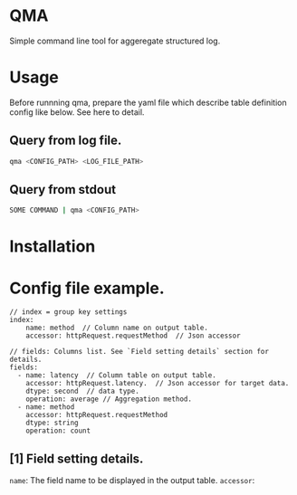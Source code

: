 

# QMA
Simple command line tool for aggeregate structured log.


# Usage
Before runnning qma, prepare the yaml file which describe table definition config like below.
See here to detail.

## Query from log file.
``` bash
qma <CONFIG_PATH> <LOG_FILE_PATH>
```

## Query from stdout
``` bash
SOME COMMAND | qma <CONFIG_PATH>
```

# Installation


# Config file example.

```
// index = group key settings
index:
    name: method  // Column name on output table.
    accessor: httpRequest.requestMethod  // Json accessor

// fields: Columns list. See `Field setting details` section for details.
fields:
  - name: latency  // Column table on output table.
    accessor: httpRequest.latency.  // Json accessor for target data.
    dtype: second  // data type.
    operation: average // Aggregation method.
  - name: method
    accessor: httpRequest.requestMethod
    dtype: string
    operation: count
``` 


## [1] Field setting details.

```name```:  The field name to be displayed in the output table.
```accessor```: 
